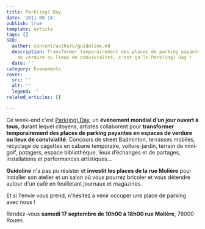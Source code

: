 ```yaml
---
title: Park(ing) Day
date: '2011-09-14'
publish: true
template: article
tags: []
SEO:
  author: content/authors/guidoline.md
  description: Transformer temporairement des places de parking payantes en espaces
    de verdure ou lieux de convivialité, c'est ça le Park(ing) Day !
  date: ''
category: Évenements
cover:
  src: ''
  alt: ''
  legend: ''
related_articles: []

---
```

Ce week-end c'est [Park(ing) Day](http://www.parkingday.fr/), un **événement mondial d’un jour ouvert à tous**, durant lequel citoyens, artistes collaborent pour **transformer temporairement des places de parking payantes en espaces de verdure ou lieux de convivialité**. Concours de street Badminton, terrasses mobiles, recyclage de cagettes en cabane temporaire, voiture-jardin, terrain de mini-golf, potagers, espace bibliothèque, lieux d’échanges et de partages, installations et performances artistiques…

**Guidoline** n'a pas pu résister et **investit les places de la rue Molière** pour installer son atelier et un salon où vous pourrez bricoler et vous détendre autour d'un café en feuilletant journaux et magazines.

Et si l'envie vous prend, n'hésitez à venir occuper une place de parking avec nous !

Rendez-vous **samedi 17 septembre de 10h00 à 18h00 rue Molière**, 76000 Rouen.